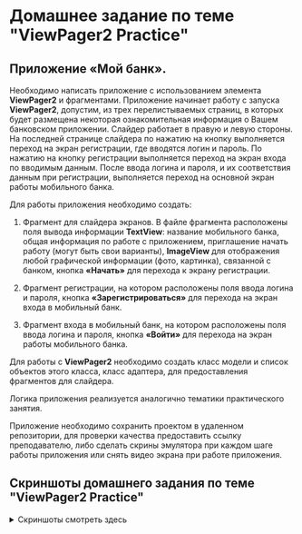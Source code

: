 # Домашнее задание по теме "ViewPager2 Practice"

## Приложение «Мой банк».

Необходимо написать приложение с использованием элемента **ViewPager2** и фрагментами. Приложение начинает работу с запуска **ViewPager2**, допустим, из трех перелистываемых страниц, в которых будет размещена некоторая ознакомительная информация о Вашем банковском приложении. Слайдер работает в правую и левую стороны. На последней странице слайдера по нажатию на кнопку выполняется переход на экран регистрации, где вводятся логин и пароль. По нажатию на кнопку регистрации выполняется переход на экран входа по вводимым данным. После ввода логина и пароля, и их соответствия данным при регистрации, выполняется переход на основной экран работы мобильного банка.

Для работы приложения необходимо создать:

1. Фрагмент для слайдера экранов. В файле фрагмента расположены поля вывода информации **TextView**: название мобильного банка, общая информация по работе с приложением, приглашение начать работу (могут быть свои варианты), **ImageView** для отображения любой графической информации (фото, картинка), связанной с банком, кнопка **«Начать»** для перехода к экрану регистрации.

2. Фрагмент регистрации, на котором расположены поля ввода логина и пароля, кнопка **«Зарегистрироваться»** для перехода на экран входа в мобильный банк.

3. Фрагмент входа в мобильный банк, на котором расположены поля ввода логина и пароля, кнопка **«Войти»** для перехода на экран работы мобильного банка.

Для работы с **ViewPager2** необходимо создать класс модели и список объектов этого класса, класс адаптера, для предоставления фрагментов для слайдера.

Логика приложения реализуется аналогично тематики практического занятия.

Приложение необходимо сохранить проектом в удаленном репозитории, для проверки качества предоставить ссылку преподавателю, либо сделать скрины эмулятора при каждом шаге работы приложения или снять видео экрана при работе приложения.

## Скриншоты домашнего задания по теме "ViewPager2 Practice"

<details>
<summary>Скриншоты смотреть здесь</summary>

![](md/1.png)
![](md/2.png)
![](md/3.png)
![](md/4.png)
![](md/5.png)
![](md/6.png)
![](md/7.png)
![](md/8.png)
![](md/9.png)

</details>